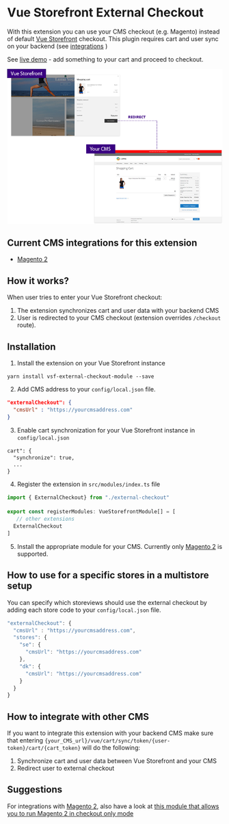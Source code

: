 # Vue Storefront External Checkout

With this extension you can use your CMS checkout (e.g. Magento) instead of default [Vue Storefront](https://github.com/DivanteLtd/vue-storefront) checkout.
This plugin requires cart and user sync on your backend (see [integrations](https://github.com/filrak/vsf-external-checkout#current-cms-integrations-for-this-extension) )

See [live demo](https://demo-magento-checkout.vuestorefront.io/) - add something to your cart and proceed to checkout.
<center>
<img src="./media/diagram.png">
</center>

## Current CMS integrations for this extension

* [Magento 2](https://github.com/DivanteLtd/magento2-external-checkout)

## How it works?

When user tries to enter your Vue Storefront checkout:
1. The extension synchronizes cart and user data with your backend CMS
2. User is redirected to your CMS checkout (extension overrides `/checkout` route).

## Installation

1. Install the extension on your Vue Storefront instance
````
yarn install vsf-external-checkout-module --save
````
2. Add CMS address to your `config/local.json` file.
````json
"externalCheckout": {
  "cmsUrl" : "https://yourcmsaddress.com"
}
````
3. Enable cart synchronization for your Vue Storefront instance in `config/local.json`
````
cart": {
  "synchronize": true,
  ...
}
````

4. Register the extension in `src/modules/index.ts` file
````js
import { ExternalCheckout} from "./external-checkout"

export const registerModules: VueStorefrontModule[] = [
   // other extensions
  ExternalCheckout
]
````

5. Install the appropriate module for your CMS. Currently only [Magento 2](https://github.com/DivanteLtd/magento2-external-checkout) is supported.

## How to use for a specific stores in a multistore setup

You can specify which storeviews should use the external checkout by adding each store code to your `config/local.json` file.
````js
"externalCheckout": {
  "cmsUrl" : "https://yourcmsaddress.com",
  "stores": {
    "se": {
      "cmsUrl": "https://yourcmsaddress.com"
    },
    "dk": {
      "cmsUrl": "https://yourcmsaddress.com"
    }
  }
}
````

## How to integrate with other CMS

If you want to integrate this extension with your backend CMS make sure that entering `{your_CMS_url}/vue/cart/sync/token/{user-token}/cart/{cart_token}` will do the following:
1. Synchronize cart and user data between Vue Storefront and your CMS
2. Redirect user to external checkout

## Suggestions
For integrations with [Magento 2](https://github.com/DivanteLtd/magento2-external-checkout), also have a look at [this module that allows you to run Magento 2 in checkout only mode](https://github.com/Vendic/magento2-checkout-only)
